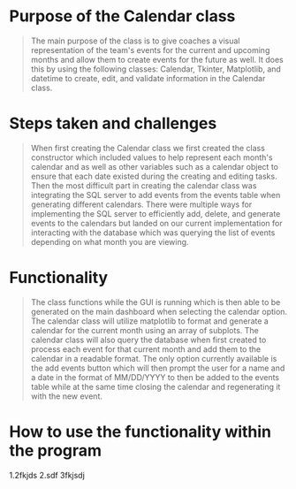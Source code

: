 # Purpose of the Calendar class
> The main purpose of the class is to give coaches a visual representation of the team's events for the current and upcoming months and allow them to create events for the future as well.
> It does this by using the following classes: Calendar, Tkinter, Matplotlib, and datetime to create, edit, and validate information in the Calendar class.

# Steps taken and challenges
> When first creating the Calendar class we first created the class constructor which included values to help represent each month's calendar and as well as other variables such as a calendar object to ensure that each date existed during the creating and editing tasks.
> Then the most difficult part in creating the calendar class was integrating the SQL server to add events from the events table when generating different calendars. There were multiple ways for implementing the SQL server to efficiently 
> add, delete, and generate events to the calendars but landed on our current implementation for interacting with the database which was querying the list of events depending on what month you are viewing. 

# Functionality
> The class functions while the GUI is running which is then able to be generated on the main dashboard when selecting the calendar option. The calendar class will utilize matplotlib to format and generate a calendar for the current month using an array of subplots.
> The calendar class will also query the database when first created to process each event for that current month and add them to the calendar in a readable format.
> The only option currently available is the add events button which will then prompt the user for a name and a date in the format of MM/DD/YYYY to then be added to the events table while at the same time closing the calendar and regenerating it with the new event.

# How to use the functionality within the program
1.2fkjds
2.sdf
3fkjsdj
